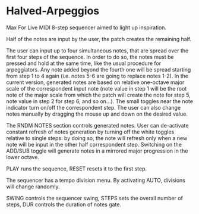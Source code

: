 # Halved-Arpeggios

Max For Live MIDI 8-step sequencer aimed to light up inspiration.

Half of the notes are input by the user, the patch creates the remaining half.

The user can input up to four simultaneous notes, that are spread over the first four steps of the sequence. In order to do so, the notes must be pressed and hold at the same time, like the usual procedure for arpeggiators. Any note added beyond the fourth one will be spread starting from step 1 to 4 again (i.e. notes 5-6 are going to replace notes 1-2). In the current version, generated notes are based on relative one-octave major scale of the correspondent input note (note value in step 1 will be the root note of the major scale from which the patch will create the note for step 5, note value in step 2 for step 6, and so on...). The small toggles near the note indicator turn on/off the correspondent step. The user can also change notes manually by dragging the mouse up and down on the desired value.

The RNDM NOTES section controls generated notes. User can de-activate constant refresh of notes generation by turning off the white toggles relative to single steps: by doing so, the note will refresh only when a new note will be input in the other half correspondent step. Switching on the ADD/SUB toggle will generate notes in a mirrored major progression in the lower octave.

PLAY runs the sequence, RESET resets it to the first step.

The sequencer has a tempo division menu. By activating AUTO, divisions will change randomly.

SWING controls the sequencer swing, STEPS sets the overall number of steps, DUR controls the duration of notes gate.

